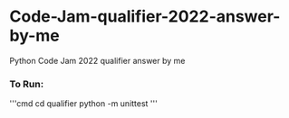 # Code-Jam-qualifier-2022-answer-by-me
Python Code Jam 2022 qualifier answer by me

### To Run:

'''cmd
cd qualifier
python -m unittest
'''
